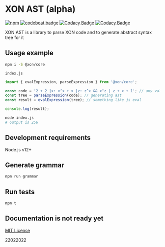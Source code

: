 # XON AST (alpha)

[![npm](https://img.shields.io/npm/v/@xon/core)](https://www.npmjs.com/package/@xon/core)
[![codebeat badge](https://codebeat.co/badges/23a2e0a2-b327-4715-a1b1-8a81c821a785)](https://codebeat.co/projects/github-com-xon-lang-core-master)
[![Codacy Badge](https://app.codacy.com/project/badge/Grade/109836fff75345ca91f3d94e106798a8)](https://www.codacy.com/gh/xon-lang/core/dashboard)
[![Codacy Badge](https://app.codacy.com/project/badge/Coverage/109836fff75345ca91f3d94e106798a8)](https://www.codacy.com/gh/xon-lang/core/dashboard)

XON AST is a library to parse XON code and to generate abstract syntax tree for it

## Usage example

```bash
npm i -S @xon/core
```

`index.js`

```js
import { evalExpression, parseExpression } from '@xon/core';

const code = '2 + 2 |x: x^x + x |z: z^x && x^z | z + x + 1'; // any valid xon expression
const tree = parseExpression(code); // generating ast
const result = evalExpression(tree); // something like js eval

console.log(result);
```

```bash
node index.js
# output is 256
```

## Development requirements

Node.js v12+

## Generate grammar

```bash
npm run grammar
```

## Run tests

```bash
npm t
```

## Documentation is not ready yet

[MIT License](https://github.com/xon-lang/core/blob/main/LICENSE)

22022022

